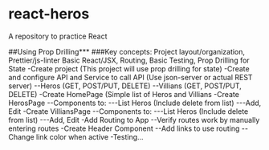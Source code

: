 # react-heros
A repository to practice React

##Using Prop Drilling***
###Key concepts: Project layout/organization, Prettier/js-linter Basic React/JSX, Routing, Basic Testing, Prop Drilling for State
-Create project (This project will use prop drilling for state)
-Create and configure API and Service to call API (Use json-server or actual REST server)
	--Heros (GET, POST/PUT, DELETE)
	--Villians (GET, POST/PUT, DELETE)
-Create HomePage (Simple list of Heros and Villians
-Create HerosPage
	--Components to:
		---List Heros (Include delete from list)
		---Add, Edit
-Create VilliansPage 
	--Components to:
		---List Heros (Include delete from list)
		---Add, Edit
-Add Routing to App
	--Verify routes work by manually entering routes
-Create Header Component 
	--Add links to use routing
	--Change link color when active
-Testing...
